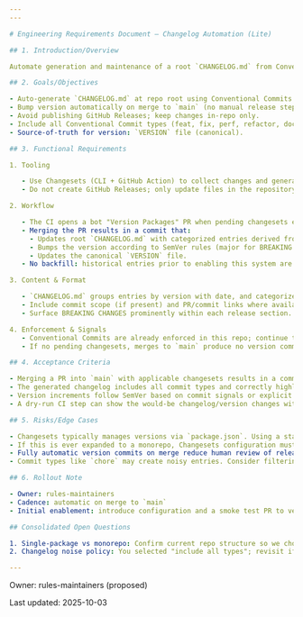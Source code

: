 ```yaml
---
---

# Engineering Requirements Document — Changelog Automation (Lite)

## 1. Introduction/Overview

Automate generation and maintenance of a root `CHANGELOG.md` from Conventional Commits, with semantic versioning and no GitHub Releases. Use a CI-driven workflow so merges to `main` automatically update the changelog and version source-of-truth.

## 2. Goals/Objectives

- Auto-generate `CHANGELOG.md` at repo root using Conventional Commits.
- Bump version automatically on merge to `main` (no manual release steps).
- Avoid publishing GitHub Releases; keep changes in-repo only.
- Include all Conventional Commit types (feat, fix, perf, refactor, docs, chore, etc.), with special handling for BREAKING CHANGES.
- Source-of-truth for version: `VERSION` file (canonical).

## 3. Functional Requirements

1. Tooling

   - Use Changesets (CLI + GitHub Action) to collect changes and generate changelog entries.
   - Do not create GitHub Releases; only update files in the repository.

2. Workflow

   - The CI opens a bot "Version Packages" PR when pending changesets exist. Maintainers review and merge this PR; no direct auto-commit to `main`.
   - Merging the PR results in a commit that:
     - Updates root `CHANGELOG.md` with categorized entries derived from Conventional Commits.
     - Bumps the version according to SemVer rules (major for BREAKING CHANGE, minor for feat, patch for fix/others unless overridden).
     - Updates the canonical `VERSION` file.
   - No backfill: historical entries prior to enabling this system are not imported.

3. Content & Format

   - `CHANGELOG.md` groups entries by version with date, and categorizes by Added/Changed/Fixed/Docs/Chore/Perf/Refactor/etc.
   - Include commit scope (if present) and PR/commit links where available.
   - Surface BREAKING CHANGES prominently within each release section.

4. Enforcement & Signals
   - Conventional Commits are already enforced in this repo; continue to rely on those signals.
   - If no pending changesets, merges to `main` produce no version commit.

## 4. Acceptance Criteria

- Merging a PR into `main` with applicable changesets results in a commit that updates `CHANGELOG.md` and the version source-of-truth without creating a GitHub Release.
- The generated changelog includes all commit types and correctly highlights BREAKING CHANGES.
- Version increments follow SemVer based on commit signals or explicit changeset configuration.
- A dry-run CI step can show the would-be changelog/version changes without modifying the repo.

## 5. Risks/Edge Cases

- Changesets typically manages versions via `package.json`. Using a standalone `VERSION` file requires a small sync step in CI to write the computed version into `VERSION` (keeping `VERSION` canonical). A minimal `package.json` may still be included for tooling only.
- If this is ever expanded to a monorepo, Changesets configuration must be adapted (independent vs locked versions).
- Fully automatic version commits on merge reduce human review of release notes. Mitigation: use a bot PR that maintainers approve before merging.
- Commit types like `chore` may create noisy entries. Consider filtering or grouping to keep signal high.

## 6. Rollout Note

- Owner: rules-maintainers
- Cadence: automatic on merge to `main`
- Initial enablement: introduce configuration and a smoke test PR to verify CI behavior

## Consolidated Open Questions

1. Single-package vs monorepo: Confirm current repo structure so we choose the correct Changesets mode.
2. Changelog noise policy: You selected "include all types"; revisit if noise becomes an issue.

---
```


Owner: rules-maintainers (proposed)

Last updated: 2025-10-03
